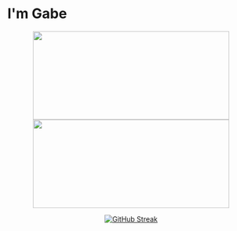 # I'm Gabe

<p align="center">
  <a href="https://github.com/ebagabe">
    <img height="180em" width=400px src="https://github-readme-stats-eight-theta.vercel.app/api?username=ebagabe&show_icons=true&theme=dark&include_all_commits=true&count_private=true"/><img height="180em" width=400px src="https://github-readme-stats-eight-theta.vercel.app/api/top-langs/?username=ebagabe&layout=compact&langs_count=8&theme=dark"/>
  </a>
</p>

<p align="center">
 <a href="https://git.io/streak-stats"><img src="https://streak-stats.demolab.com?user=ebagabe&theme=dark&border_radius=11.5" alt="GitHub Streak" /></a>
</p>
 



 
   

